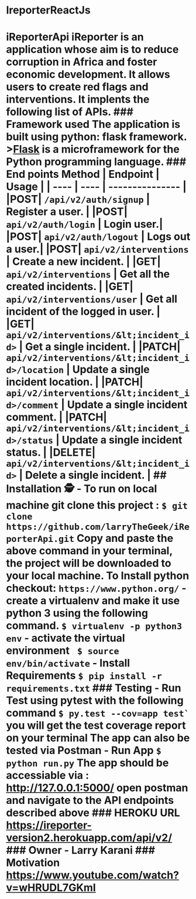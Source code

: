 # IreporterReactJs
# iReporterApi iReporter is an application whose aim is to reduce corruption in Africa and foster economic development. It allows users to create red flags and interventions. It implents the following list of APIs.  ### Framework used The application is built using python: flask framework. >[Flask](http://flask.pocoo.org/) is a microframework for the Python programming language.   ### End points Method | Endpoint | Usage | | ---- | ---- | --------------- | |POST| `/api/v2/auth/signup` |  Register a user. | |POST| `api/v2/auth/login` | Login user.| |POST| `api/v2/auth/logout` | Logs out a user.| |POST| `api/v2/interventions` | Create a new incident. | |GET| `api/v2/interventions` | Get all the created incidents. | |GET| `api/v2/interventions/user` | Get all incident of the logged in user. | |GET| `api/v2/interventions/&lt;incident_id>` | Get a single incident. | |PATCH| `api/v2/interventions/&lt;incident_id>/location` | Update a single incident location. | |PATCH| `api/v2/interventions/&lt;incident_id>/comment` | Update a single incident comment. | |PATCH| `api/v2/interventions/&lt;incident_id>/status` | Update a single incident status. | |DELETE| `api/v2/interventions/&lt;incident_id>` | Delete a single incident. |  ## Installation 🕵 - To run on local machine git clone this project : ``` $ git clone https://github.com/larryTheGeek/iReporterApi.git ``` Copy and paste the above command in your terminal, the project will be downloaded to your local machine.  To Install python checkout: ``` https://www.python.org/ ```  - create a virtualenv and make it use python 3 using the following command. ``` $ virtualenv -p python3 env ``` - activate the virtual environment ```  $ source env/bin/activate ``` - Install Requirements ``` $ pip install -r requirements.txt ``` ### Testing - Run Test using pytest with the following command ``` $ py.test --cov=app test`  ``` you will get the test coverage report on your terminal   The app can also be tested via Postman - Run App  ``` $ python run.py ``` The app should be accessiable via : http://127.0.0.1:5000/  open postman and navigate to the API endpoints described above  ### HEROKU URL  https://ireporter-version2.herokuapp.com/api/v2/   ### Owner - Larry Karani  ### Motivation https://www.youtube.com/watch?v=wHRUDL7GKmI
